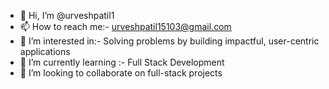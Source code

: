 - 👋 Hi, I’m @urveshpatil1
- 📫 How to reach me:- urveshpatil15103@gmail.com
- 👀 I’m interested in:- Solving problems by building impactful, user-centric applications
- 🌱 I’m currently learning :- Full Stack Development
- 👯 I’m looking to collaborate on full-stack projects

  

<!---
urveshpatil1/urveshpatil1 is a ✨ special ✨ repository because its `README.md` (this file) appears on your GitHub profile.
You can click the Preview link to take a look at your changes.
--->
